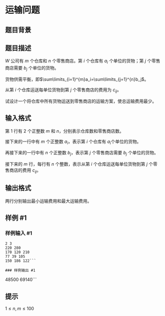 # 运输问题

## 题目背景



## 题目描述

$W$ 公司有 $m$ 个仓库和 $n$ 个零售商店。第 $i$ 个仓库有 $a_i$ 个单位的货物；第 $j$ 个零售商店需要 $b_j$ 个单位的货物。


货物供需平衡，即$\sum\limits_{i=1}^{m}a_i=\sum\limits_{j=1}^{n}b_j$。


从第 $i$ 个仓库运送每单位货物到第 $j$ 个零售商店的费用为 $c_{ij}$​​ 。


试设计一个将仓库中所有货物运送到零售商店的运输方案，使总运输费用最少。


## 输入格式

第 $1$ 行有 $2$ 个正整数 $m$ 和 $n$，分别表示仓库数和零售商店数。


接下来的一行中有 $m$ 个正整数 $a_i$，表示第 $i$ 个仓库有 $a_i$个单位的货物。


再接下来的一行中有 $n$ 个正整数 $b_j$，表示第 $j$ 个零售商店需要 $b_j$ 个单位的货物。


接下来的 $m$ 行，每行有 $n$ 个整数，表示从第 $i$ 个仓库运送每单位货物到第 $j$ 个零售商店的费用 $c_{ij}$。


## 输出格式

两行分别输出最小运输费用和最大运输费用。


## 样例 #1

### 样例输入 #1
```
2 3
220 280
170 120 210
77 39 105
150 186 122```

### 样例输出 #1

```
48500
69140```

## 提示

$1 \leq n, m \leq 100$

